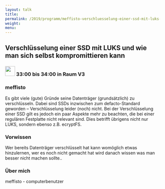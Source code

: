 ```yaml
---
layout: talk
title:
permalink: /2019/programm/meffisto-verschluesselung-einer-ssd-mit-luks-und-wie-man-sich-selbst-kompromittieren-kann/
weight:
menu:
---
```

## Verschlüsselung einer SSD mit LUKS und wie man sich selbst kompromittieren kann

### <img height = "32" src="../../../images/lightning.svg"> 33:00 bis 34:00 in Raum V3

### meffisto

Es gibt viele (gute) Gründe seine Datenträger (grundsätzlich) zu verschlüsseln. Dabei sind SSDs inzwischen zum defacto-Standard geworden – Verschlüsselung leider (noch) nicht. Bei der Verschlüsselung einer SSD gilt es jedoch ein paar Aspekte mehr zu beachten, die bei einer regulären Festplatte nicht relevant sind. Dies betrifft übrigens nicht nur LUKS, sondern ebenso z.B. ecryptFS.

### Vorwissen

Wer bereits Datenträger verschlüsselt hat kann womöglich etwas hinzulernen, wer es noch nicht gemacht hat wird danach wissen was man besser nicht machen sollte..

### Über mich

meffisto - computerbenutzer

